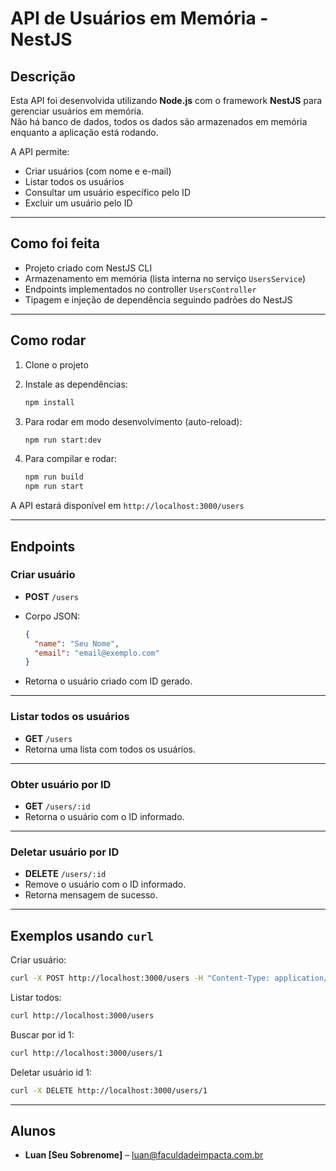 
# API de Usuários em Memória - NestJS

## Descrição

Esta API foi desenvolvida utilizando **Node.js** com o framework **NestJS** para gerenciar usuários em memória.  
Não há banco de dados, todos os dados são armazenados em memória enquanto a aplicação está rodando.

A API permite:

- Criar usuários (com nome e e-mail)
- Listar todos os usuários
- Consultar um usuário específico pelo ID
- Excluir um usuário pelo ID

---

## Como foi feita

- Projeto criado com NestJS CLI
- Armazenamento em memória (lista interna no serviço `UsersService`)
- Endpoints implementados no controller `UsersController`
- Tipagem e injeção de dependência seguindo padrões do NestJS

---

## Como rodar

1. Clone o projeto
2. Instale as dependências:

   ```bash
   npm install
   ```

3. Para rodar em modo desenvolvimento (auto-reload):

   ```bash
   npm run start:dev
   ```

4. Para compilar e rodar:

   ```bash
   npm run build
   npm run start
   ```

A API estará disponível em `http://localhost:3000/users`

---

## Endpoints

### Criar usuário

- **POST** `/users`
- Corpo JSON:

  ```json
  {
    "name": "Seu Nome",
    "email": "email@exemplo.com"
  }
  ```

- Retorna o usuário criado com ID gerado.

---

### Listar todos os usuários

- **GET** `/users`
- Retorna uma lista com todos os usuários.

---

### Obter usuário por ID

- **GET** `/users/:id`
- Retorna o usuário com o ID informado.

---

### Deletar usuário por ID

- **DELETE** `/users/:id`
- Remove o usuário com o ID informado.
- Retorna mensagem de sucesso.

---

## Exemplos usando `curl`

Criar usuário:

```bash
curl -X POST http://localhost:3000/users -H "Content-Type: application/json" -d "{"name":"Luan", "email":"luan@faculdadeimpacta.com.br"}"
```

Listar todos:

```bash
curl http://localhost:3000/users
```

Buscar por id 1:

```bash
curl http://localhost:3000/users/1
```

Deletar usuário id 1:

```bash
curl -X DELETE http://localhost:3000/users/1
```

---

## Alunos

- **Luan [Seu Sobrenome]** – luan@faculdadeimpacta.com.br
